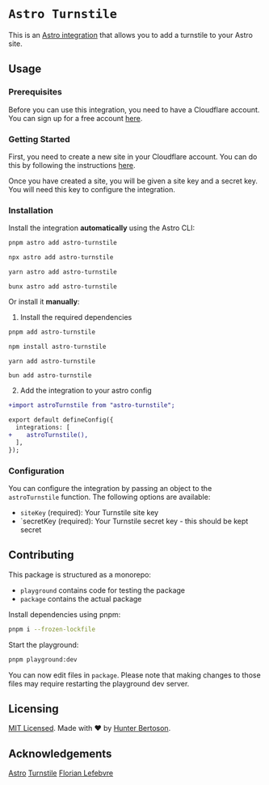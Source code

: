 # `Astro Turnstile`


This is an [Astro integration](https://docs.astro.build/en/guides/integrations-guide/) that allows you to add a turnstile to your Astro site.

## Usage

### Prerequisites

Before you can use this integration, you need to have a Cloudflare account. You can sign up for a free account [here](https://www.cloudflare.com/products/turnstile/).

### Getting Started

First, you need to create a new site in your Cloudflare account. You can do this by following the instructions [here](https://developers.cloudflare.com/turnstile/getting-started/create-site).

Once you have created a site, you will be given a site key and a secret key. You will need this key to configure the integration.


### Installation

Install the integration **automatically** using the Astro CLI:

```bash
pnpm astro add astro-turnstile
```

```bash
npx astro add astro-turnstile
```

```bash
yarn astro add astro-turnstile
```

```bun
bunx astro add astro-turnstile
```

Or install it **manually**:

1. Install the required dependencies

```bash
pnpm add astro-turnstile
```

```bash
npm install astro-turnstile
```

```bash
yarn add astro-turnstile
```

```bun
bun add astro-turnstile
```

2. Add the integration to your astro config

```diff
+import astroTurnstile from "astro-turnstile";

export default defineConfig({
  integrations: [
+    astroTurnstile(),
  ],
});
```

### Configuration

You can configure the integration by passing an object to the `astroTurnstile` function. The following options are available:

- `siteKey` (required): Your Turnstile site key
- `secretKey (required): Your Turnstile secret key - this should be kept secret

## Contributing

This package is structured as a monorepo:

- `playground` contains code for testing the package
- `package` contains the actual package

Install dependencies using pnpm: 

```bash
pnpm i --frozen-lockfile
```

Start the playground:

```bash
pnpm playground:dev
```

You can now edit files in `package`. Please note that making changes to those files may require restarting the playground dev server.

## Licensing

[MIT Licensed](https://github.com/hkbertoson/astro-turnstile/blob/main/LICENSE). Made with ❤️ by [Hunter Bertoson](https://github.com/hkbertoson).

## Acknowledgements

[Astro](https://astro.build/)
[Turnstile](https://www.cloudflare.com/products/turnstile/)
[Florian Lefebvre](https://github.com/florian-lefebvre)
